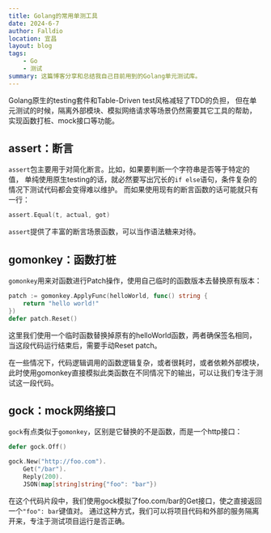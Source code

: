 ```yaml
---
title: Golang的常用单测工具
date: 2024-6-7
author: Falldio
location: 宜昌
layout: blog
tags: 
    - Go
    - 测试
summary: 这篇博客分享和总结我自己目前用到的Golang单元测试库。
---
```


Golang原生的testing套件和Table-Driven test风格减轻了TDD的负担，
但在单元测试的时候，隔离外部模块、模拟网络请求等场景仍然需要其它工具的帮助，
实现函数打桩、mock接口等功能。

## assert：断言

`assert`包主要用于对简化断言。比如，如果要判断一个字符串是否等于特定的值，
单纯使用原生testing的话，就必然要写出冗长的`if else`语句，条件复杂的情况下测试代码都会变得难以维护。
而如果使用现有的断言函数的话可能就只有一行：

```go
assert.Equal(t, actual, got)
```

`assert`提供了丰富的断言场景函数，可以当作语法糖来对待。

## gomonkey：函数打桩

`gomonkey`用来对函数进行Patch操作，使用自己临时的函数版本去替换原有版本：

```go
patch := gomonkey.ApplyFunc(helloWorld, func() string {
    return "hello world!"
})
defer patch.Reset()
```

这里我们使用一个临时函数替换掉原有的helloWorld函数，两者确保签名相同，
当这段代码运行结束后，需要手动Reset patch。

在一些情况下，代码逻辑调用的函数逻辑复杂，或者很耗时，或者依赖外部模块，此时使用gomonkey直接模拟此类函数在不同情况下的输出，可以让我们专注于测试这一段代码。

## gock：mock网络接口

`gock`有点类似于`gomonkey`，区别是它替换的不是函数，而是一个http接口：

```go
defer gock.Off()

gock.New("http://foo.com").
    Get("/bar").
    Reply(200).
    JSON(map[string]string{"foo": "bar"})
```

在这个代码片段中，我们使用gock模拟了foo.com/bar的Get接口，使之直接返回一个`"foo": bar`键值对。
通过这种方式，我们可以将项目代码和外部的服务隔离开来，专注于测试项目运行是否正确。
